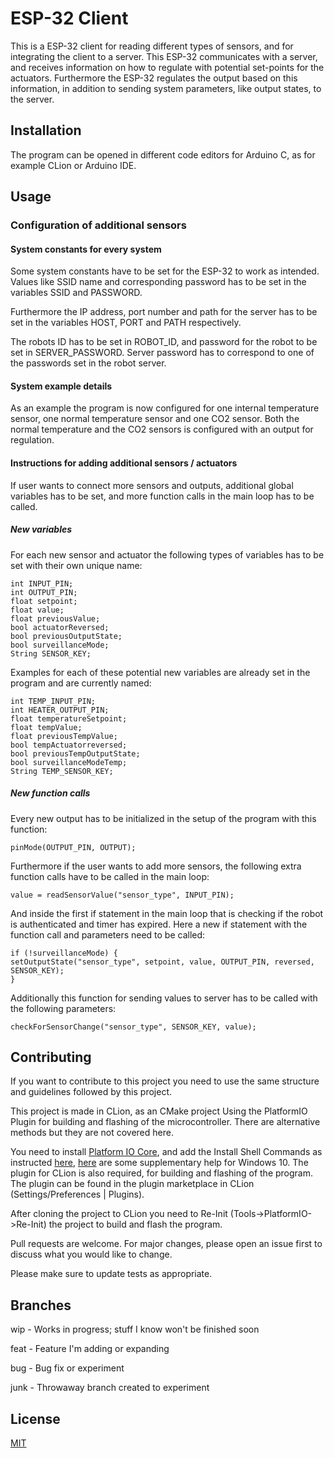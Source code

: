 # ESP-32 Client

This is a ESP-32 client for reading different types of sensors, and for integrating the client to a server. This ESP-32
communicates with a server, and receives information on how to regulate with potential set-points for the actuators. 
Furthermore the ESP-32 regulates the output based on this information, in addition to sending system parameters, like 
output states, to the server. 

## Installation
The program can be opened in different code editors for Arduino C, as for example CLion or Arduino IDE.

 
## Usage
### Configuration of additional sensors
#### System constants for every system
Some system constants have to be set for the ESP-32 to work as intended. 
Values like SSID name and corresponding password has to be set in the variables SSID and PASSWORD. 

Furthermore the IP address, port number and path for the server has to be set in the variables HOST, PORT and PATH respectively.

The robots ID has to be set in ROBOT_ID, and password for the robot to be set in SERVER_PASSWORD. Server password has to correspond 
to one of the passwords set in the robot server. 

#### System example details
As an example the program is now configured for one internal temperature sensor, one normal temperature sensor and one
CO2 sensor. Both the normal temperature and the CO2 sensors is configured with an output for regulation.

#### Instructions for adding additional sensors / actuators
If user wants to connect more sensors and outputs, additional global variables has to be set, and more function calls in the
main loop has to be called.

##### New variables
For each new sensor and actuator the following types of variables has to be set with their own unique name:

```
int INPUT_PIN;
int OUTPUT_PIN;
float setpoint;
float value;
float previousValue;
bool actuatorReversed;
bool previousOutputState;
bool surveillanceMode;
String SENSOR_KEY;
```
Examples for each of these potential new variables are already set in the program and are currently named:

```
int TEMP_INPUT_PIN;
int HEATER_OUTPUT_PIN;
float temperatureSetpoint;
float tempValue;
float previousTempValue;
bool tempActuatorreversed;
bool previousTempOutputState;
bool surveillanceModeTemp;
String TEMP_SENSOR_KEY;
```
##### New function calls
Every new output has to be initialized in the setup of the program with this function:

```pinMode(OUTPUT_PIN, OUTPUT);```

Furthermore if the user wants to add more sensors, the following extra function calls have to be called in the main loop:

```value = readSensorValue("sensor_type", INPUT_PIN);```

And inside the first if statement in the main loop that is checking if the robot is authenticated and timer has expired. Here a new if statement
with the function call and parameters need to be called:
```
if (!surveillanceMode) {
setOutputState("sensor_type", setpoint, value, OUTPUT_PIN, reversed, SENSOR_KEY);
}
```
Additionally this function for sending values to server has to be called with the following parameters:

```checkForSensorChange("sensor_type", SENSOR_KEY, value);```




## Contributing
If you want to contribute to this project you need to use the same structure and guidelines followed by this project.

This project is made in CLion, as an CMake project Using the PlatformIO Plugin for building and flashing of the microcontroller. There are alternative methods
but they are not covered here.

You need to install [Platform IO Core](https://docs.platformio.org/en/latest/core/installation.html), and add the
Install Shell Commands as instructed [here](https://docs.platformio.org/en/latest/core/installation.html#piocore-install-shell-commands), [here](https://www.architectryan.com/2018/03/17/add-to-the-PATH-on-windows-10/)
are some supplementary help for Windows 10. The plugin for CLion is also required,
for building and flashing of the program. The plugin can be found in the plugin marketplace in CLion (Settings/Preferences | Plugins).

After cloning the project to CLion you need to Re-Init (Tools->PlatformIO->Re-Init) the project to build and flash the program.

Pull requests are welcome. For major changes, please open an issue first to discuss what you would like to change.

Please make sure to update tests as appropriate.

## Branches
wip - Works in progress; stuff I know won't be finished soon

feat - Feature I'm adding or expanding

bug - Bug fix or experiment

junk - Throwaway branch created to experiment


## License
[MIT](https://choosealicense.com/licenses/mit/)